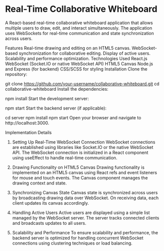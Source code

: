 # Real-Time Collaborative Whiteboard
A React-based real-time collaborative whiteboard application that allows multiple users to draw, edit, and interact simultaneously. The application uses WebSockets for real-time communication and state synchronization across users.

Features
Real-time drawing and editing on an HTML5 canvas.
WebSocket-based synchronization for collaborative editing.
Display of active users.
Scalability and performance optimization.
Technologies Used
React.js
WebSocket (Socket.IO or native WebSocket API)
HTML5 Canvas
Node.js and Express (for backend)
CSS/SCSS for styling
Installation
Clone the repository:

git clone https://github.com/your-username/collaborative-whiteboard.git
cd collaborative-whiteboard
Install the dependencies:

npm install
Start the development server:

npm start
Start the backend server (if applicable):

cd server
npm install
npm start
Open your browser and navigate to http://localhost:3000.

Implementation Details
1. Setting Up Real-Time WebSocket Connection
WebSocket connections are established using libraries like Socket.IO or the native WebSocket API. The WebSocket connection is initialized in a React component using useEffect to handle real-time communication.

2. Drawing Functionality on HTML5 Canvas
Drawing functionality is implemented on an HTML5 canvas using React refs and event listeners for mouse and touch events. The Canvas component manages the drawing context and state.

3. Synchronizing Canvas State
Canvas state is synchronized across users by broadcasting drawing data over WebSocket. On receiving data, each client updates its canvas accordingly.

4. Handling Active Users
Active users are displayed using a simple list managed by the WebSocket server. The server tracks connected clients and broadcasts updates to all users.

5. Scalability and Performance
To ensure scalability and performance, the backend server is optimized for handling concurrent WebSocket connections using clustering techniques or load balancing.

